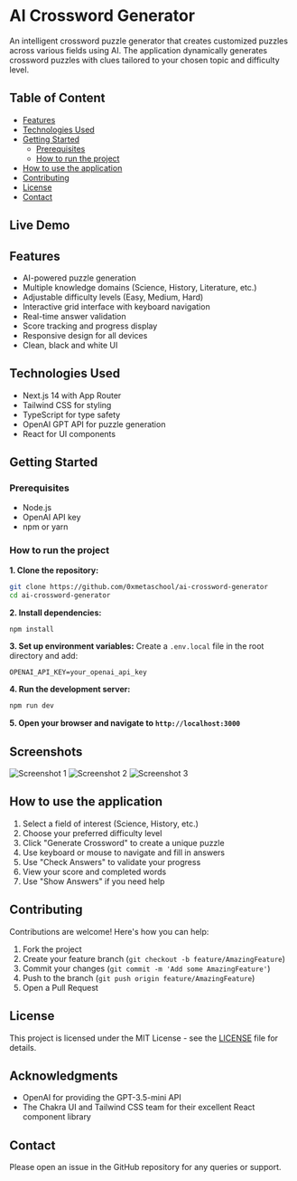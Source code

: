 # AI Crossword Generator

An intelligent crossword puzzle generator that creates customized puzzles across various fields using AI. The application dynamically generates crossword puzzles with clues tailored to your chosen topic and difficulty level.

## Table of Content

- [Features](#features)
- [Technologies Used](#technologies-used)
- [Getting Started](#getting-started)
  - [Prerequisites](#prerequisites)
  - [How to run the project](#how-to-run-the-project)
- [How to use the application](#how-to-use-the-application)
- [Contributing](#contributing)
- [License](#license)
- [Contact](#contact)

## Live Demo

## Features

- AI-powered puzzle generation
- Multiple knowledge domains (Science, History, Literature, etc.)
- Adjustable difficulty levels (Easy, Medium, Hard)
- Interactive grid interface with keyboard navigation
- Real-time answer validation
- Score tracking and progress display
- Responsive design for all devices
- Clean, black and white UI

## Technologies Used

- Next.js 14 with App Router
- Tailwind CSS for styling
- TypeScript for type safety
- OpenAI GPT API for puzzle generation
- React for UI components

## Getting Started

### Prerequisites

- Node.js
- OpenAI API key
- npm or yarn

### How to run the project

**1. Clone the repository:**

```bash
git clone https://github.com/0xmetaschool/ai-crossword-generator
cd ai-crossword-generator
```

**2. Install dependencies:**

```bash
npm install
```

**3. Set up environment variables:**
Create a `.env.local` file in the root directory and add:

```
OPENAI_API_KEY=your_openai_api_key
```

**4. Run the development server:**

```bash
npm run dev
```

**5. Open your browser and navigate to `http://localhost:3000`**

## Screenshots

![Screenshot 1](https://github.com/AkshataM17/ai-crossword-puzzle/blob/main/public/page1.png?raw=true)
![Screenshot 2](https://github.com/AkshataM17/ai-crossword-puzzle/blob/main/public/page2.png?raw=true)
![Screenshot 3](https://github.com/AkshataM17/ai-crossword-puzzle/blob/main/public/page3.png?raw=true)

## How to use the application

1. Select a field of interest (Science, History, etc.)
2. Choose your preferred difficulty level
3. Click "Generate Crossword" to create a unique puzzle
4. Use keyboard or mouse to navigate and fill in answers
5. Use "Check Answers" to validate your progress
6. View your score and completed words
7. Use "Show Answers" if you need help

## Contributing

Contributions are welcome! Here's how you can help:

1. Fork the project
2. Create your feature branch (`git checkout -b feature/AmazingFeature`)
3. Commit your changes (`git commit -m 'Add some AmazingFeature'`)
4. Push to the branch (`git push origin feature/AmazingFeature`)
5. Open a Pull Request

## License

This project is licensed under the MIT License - see the [LICENSE](https://www.notion.so/0xmetaschool/LICENSE) file for details.

## Acknowledgments

- OpenAI for providing the GPT-3.5-mini API
- The Chakra UI and Tailwind CSS team for their excellent React component library

## Contact

Please open an issue in the GitHub repository for any queries or support.
